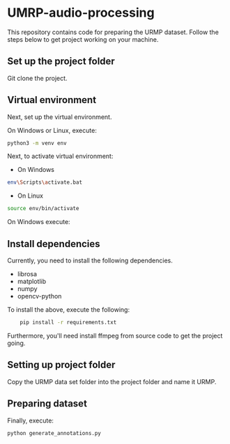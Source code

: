 # UMRP-audio-processing
This repository contains code for preparing the URMP dataset. Follow the steps below to get
project working on your machine.

## Set up the project folder
Git clone the project.

## Virtual environment  
Next, set up the virtual environment. 

On Windows or Linux, execute: 

```bash 
python3 -m venv env
```

Next, to activate virtual environment:

- On Windows

```bash
env\Scripts\activate.bat
```
- On Linux
```bash
source env/bin/activate
```

On Windows execute: 


## Install dependencies
Currently, you need to install the following dependencies.

- librosa
- matplotlib 
- numpy
- opencv-python

To install the above, execute the following: 

``` bash 
    pip install -r requirements.txt
```

Furthermore, you'll need install ffmpeg from source code to get the project going.

## Setting up project folder
Copy the URMP data set folder into the project folder and name it URMP.

## Preparing dataset 
Finally, execute: 

```bash 
python generate_annotations.py 
```